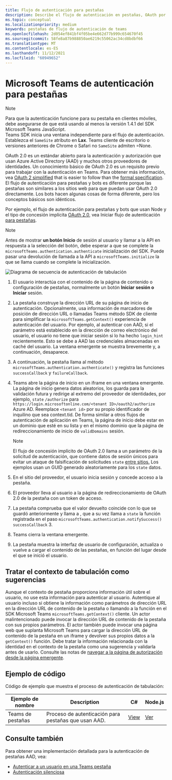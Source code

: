 ```yaml
---
title: Flujo de autenticación para pestañas
description: Describe el flujo de autenticación en pestañas, OAuth por AAD y proporciona un ejemplo de código
ms.topic: conceptual
ms.localizationpriority: medium
keywords: pestañas de flujo de autenticación de teams
ms.openlocfilehash: 2d054ef841bf4f05be4e662d77b999c654670f45
ms.sourcegitcommit: 58fe8a87b988850ae6219c55062ac34cd8bdbf66
ms.translationtype: MT
ms.contentlocale: es-ES
ms.lasthandoff: 11/12/2021
ms.locfileid: "60949652"
---
```

# <a name="microsoft-teams-authentication-flow-for-tabs"></a>Microsoft Teams de autenticación para pestañas

> [!NOTE]
> Para que la autenticación funcione para su pestaña en clientes móviles, debe asegurarse de que está usando al menos la versión 1.4.1 del SDK Microsoft Teams JavaScript.  
> Teams SDK inicia una ventana independiente para el flujo de autenticación. Establezca el `SameSite` atributo en **Lax**. Teams cliente de escritorio o versiones anteriores de Chrome o Safari no `SameSite` admiten =None.

OAuth 2.0 es un estándar abierto para la autenticación y autorización que usan Azure Active Directory (AAD) y muchos otros proveedores de identidades. Un conocimiento básico de OAuth 2.0 es un requisito previo para trabajar con la autenticación en Teams. Para obtener más información, vea [OAuth 2 simplified](https://aaronparecki.com/oauth-2-simplified/) that is easier to follow than the [formal specification](https://oauth.net/2/). El flujo de autenticación para pestañas y bots es diferente porque las pestañas son similares a los sitios web para que puedan usar OAuth 2.0 directamente. Los bots hacen algunas cosas de forma diferente, pero los conceptos básicos son idénticos.

Por ejemplo, el flujo de autenticación para pestañas y bots que usan Node y el tipo de concesión implícita [OAuth 2.0](https://oauth.net/2/grant-types/implicit/), vea Iniciar flujo de autenticación [para pestañas](~/tabs/how-to/authentication/auth-tab-aad.md#initiate-authentication-flow).

> [!NOTE]
> Antes de mostrar **un botón Inicio** de sesión al usuario y llamar a la API en respuesta a la selección del botón, debe esperar a que se complete la `microsoftTeams.authentication.authenticate` inicialización del SDK. Puede pasar una devolución de llamada a la API a `microsoftTeams.initialize` la que se llama cuando se complete la inicialización.

![Diagrama de secuencia de autenticación de tabulación](~/assets/images/authentication/tab_auth_sequence_diagram.png)

1. El usuario interactúa con el contenido de la página de contenido o configuración de pestañas, normalmente un botón **Iniciar** **sesión o Iniciar** sesión.
2. La pestaña construye la dirección URL de su página de inicio de autenticación. Opcionalmente, usa información de marcadores de posición de dirección URL o llamadas Teams método SDK de cliente para simplificar la `microsoftTeams.getContext()` experiencia de autenticación del usuario. Por ejemplo, al autenticar con AAD, si el parámetro está establecido en la dirección de correo electrónico del usuario, el usuario no tiene que iniciar sesión si lo ha hecho `login_hint` recientemente. Esto se debe a AAD las credenciales almacenadas en caché del usuario. La ventana emergente se muestra brevemente y, a continuación, desaparece.
3. A continuación, la pestaña llama al método `microsoftTeams.authentication.authenticate()` y registra las funciones `successCallback` y `failureCallback`.
4. Teams abre la página de inicio en un iframe en una ventana emergente. La página de inicio genera datos aleatorios, los guarda para la validación futura y redirige al extremo del proveedor de identidades, por ejemplo, `state` `/authorize` para `https://login.microsoftonline.com/<tenant ID>/oauth2/authorize` Azure AD. Reemplace `<tenant id>` por su propio identificador de inquilino que sea context.tid.
De forma similar a otros flujos de autenticación de aplicación en Teams, la página de inicio debe estar en un dominio que esté en su lista y en el mismo dominio que la página de redireccionamiento de inicio de `validDomains` sesión.

    > [!NOTE]
    > El flujo de concesión implícito de OAuth 2.0 llama a un parámetro de la solicitud de autenticación, que contiene datos de sesión únicos para evitar un ataque de falsificación de solicitudes `state` [entre sitios.](https://en.wikipedia.org/wiki/Cross-site_request_forgery) Los ejemplos usan un GUID generado aleatoriamente para los `state` datos.

5. En el sitio del proveedor, el usuario inicia sesión y concede acceso a la pestaña.
6. El proveedor lleva al usuario a la página de redireccionamiento de OAuth 2.0 de la pestaña con un token de acceso.
7. La pestaña comprueba que el valor devuelto coincide con lo que se guardó anteriormente y llama a , que a su vez llama a `state` la función registrada en el paso `microsoftTeams.authentication.notifySuccess()` `successCallback` 3.
8. Teams cierra la ventana emergente.
9. La pestaña muestra la interfaz de usuario de configuración, actualiza o vuelve a cargar el contenido de las pestañas, en función del lugar desde el que se inició el usuario.

## <a name="treat-tab-context-as-hints"></a>Tratar el contexto de tabulación como sugerencias

Aunque el contexto de pestaña proporciona información útil sobre el usuario, no use esta información para autenticar al usuario. Autentique al usuario incluso si obtiene la información como parámetros de dirección URL en la dirección URL de contenido de la pestaña o llamando a la función en el SDK Microsoft Teams `microsoftTeams.getContext()` cliente. Un actor malintencionado puede invocar la dirección URL de contenido de la pestaña con sus propios parámetros. El actor también puede invocar una página web que suplanta Microsoft Teams para cargar la dirección URL de contenido de la pestaña en un iframe y devolver sus propios datos a la `getContext()` función. Debe tratar la información relacionada con la identidad en el contexto de la pestaña como una sugerencia y validarla antes de usarlo. Consulte las notas de [navegar a la página de autorización desde la página emergente](~/tabs/how-to/authentication/auth-tab-aad.md#navigate-to-the-authorization-page-from-your-pop-up-page).

## <a name="code-sample"></a>Ejemplo de código

Código de ejemplo que muestra el proceso de autenticación de tabulación:

| **Ejemplo de nombre** | **Description** | **C#** | **Node.js** |
|-----------------|-----------------|-------------|------------|
| Teams de pestañas | Proceso de autenticación para pestañas que usan AAD. | [View](https://github.com/OfficeDev/Microsoft-Teams-Samples/tree/main/samples/app-complete-sample/csharp) | [Ver](https://github.com/OfficeDev/Microsoft-Teams-Samples/tree/main/samples/app-complete-sample/nodejs) |

## <a name="see-also"></a>Consulte también

Para obtener una implementación detallada para la autenticación de pestañas AAD, vea:

* [Autenticar a un usuario en una Teams pestaña](~/tabs/how-to/authentication/auth-tab-AAD.md)
* [Autenticación silenciosa](~/tabs/how-to/authentication/auth-silent-AAD.md)
